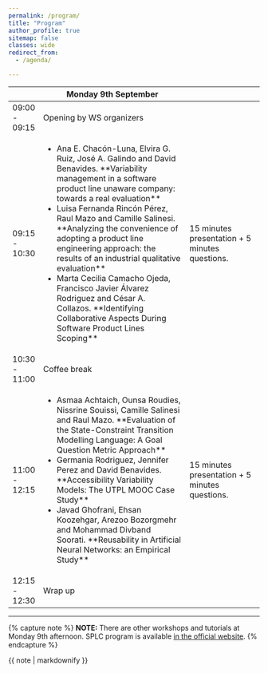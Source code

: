 ```yaml
---
permalink: /program/
title: "Program"
author_profile: true
sitemap: false
classes: wide
redirect_from: 
  - /agenda/

---
```



<table>
<colgroup>
	<col width="10%" />
	<col width="60%" />
	<col width="30%" />
</colgroup>
<thead>
<tr class="header">
	<th></th>
	<th>Monday 9th September</th>
	<th></th>
</tr>
</thead>
<tbody>
<tr>
	<td markdown="span">09:00 - 09:15</td>
	<td markdown="span">Opening by WS organizers</td>
	<td></td>
</tr>
<tr>
	<td markdown="span">09:15 - 10:30</td>
	<td><ul>
		<li markdown="span">Ana E. Chacón-Luna, Elvira G. Ruiz, José A. Galindo and David Benavides. **Variability management in a software product line unaware company: towards a real evaluation**</li>
		<li markdown="span">Luisa Fernanda Rincón Pérez, Raul Mazo and Camille Salinesi. **Analyzing the convenience of adopting a product line engineering approach: the results of an industrial qualitative evaluation**</li>
		<li markdown="span">Marta Cecilia Camacho Ojeda, Francisco Javier Álvarez Rodriguez and César A. Collazos. **Identifying Collaborative Aspects During Software Product Lines Scoping**</li>
	</ul></td>
	<td markdown="span">15 minutes presentation + 5 minutes questions.</td>
</tr>
<tr>
	<td markdown="span">10:30 - 11:00</td>
	<td markdown="span">Coffee break</td>
	<td></td>
</tr>
<tr>
	<td markdown="span">11:00 - 12:15</td>
	<td><ul>
		<li markdown="span">Asmaa Achtaich, Ounsa Roudies, Nissrine Souissi, Camille Salinesi and Raul Mazo. **Evaluation of the State-Constraint Transition Modelling Language: A Goal Question Metric Approach**</li>
		<li markdown="span">Germania Rodriguez, Jennifer Perez and David Benavides. **Accessibility Variability Models: The UTPL MOOC Case Study**</li>
		<li markdown="span">Javad Ghofrani, Ehsan Koozehgar, Arezoo Bozorgmehr and Mohammad Divband Soorati. **Reusability in Artificial Neural Networks: an Empirical Study**</li>
	</ul></td>
	<td markdown="span">15 minutes presentation + 5 minutes questions.</td>
</tr>
<tr>
	<td markdown="span">12:15 - 12:30</td>
	<td markdown="span">Wrap up</td>
	<td></td>
</tr>
</tbody>
</table>

<hr/>

{% capture note %}
**NOTE:** There are other workshops and tutorials at Monday 9th afternoon. SPLC program is available [in the official website](https://splc2019.net/program/detailed-program/).
{% endcapture %}
<div class="notice--success">{{ note | markdownify }}</div>
